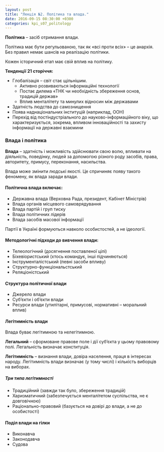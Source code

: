 ```yaml
---
layout: post
title: "Лекція №2. Політика та влада."
date: 2016-09-15 08:30:00 +0300
categories: kpi_s07_politology
---
```


**Політика** – засіб отримання влади.

Політика має бути регульованою, так як «всі проти всіх» – це анархія. Без правил немає шансів на реалізацію політики.

Кожен історичний етап має свій вплив на політику.

**Тенденції 21 сторіччя:**

* Глобалізація – світ стає щільнішим.
  * Активно розвиваються інформаційні технології
  * Постає дилема «ТНК чи необхідність збереження основ, традицій держав»
  * Вплив менталітету та минулих відносин між державами
* Здатність людства до самознищення
* Поява наднаціональних інституцій (наприклад, ООН)
* Перехід від постіндустріального до науково-інформаційного віку, що характеризується, зокрема, впливом інноваційності та захисту інформації на державні взаємини

### Влада і політика

**Влада** – здатність і можливість здійснювати свою волю, впливати на діяльність, поведінку, людей за допомогою різного роду засобів, права, авторитету, примусу, переконання, насильства.

Влада може змінити людські якості. Це спричиняє появу такого феномену, як влада заради влади.

#### Політична влада включає:

* Державна влада (Верховна Рада, президент, Кабінет Міністрів)
* Влада органів місцевого самоврядування
* Влада партій і груп тиску
* Влада політичних лідерів
* Влада засобів масової інформації

Партії в Україні формуються навколо особистостей, а не ідеології.

#### Методологічні підходи до вивчення влади:

* Телеологічний (досягнення поставленої цілі)
* Біхевіористський (хтось командує, інші підчиняються)
* Інструменталістський (певні засоби впливу)
* Структурно-функціональстський
* Реляціоністський

#### Структура політичної влади

* Джерело влади
* Суб’єкти і об’єкти влади
* Ресурси влади (утилітарні, примусові, нормативні – моральний вплив)

#### Легітимність влади

Влада буває легітимною та нелегітимною.

**Легальний** – сформоване правове поле і дії суб’єкта у цьому правовому полі. Легальність визначає конституція.

**Легітимність** – визнання влади, довіра населення, праця в інтересах народу. Легітимність влади визначає (у тому числі) і кількість виборців на виборах.

##### Три типа легітимності
* Традиційний (завжди так було, збереження традицій)
* Харизматичний (забезпечується менталітетом суспільства, не є довговічною)
* Раціонально-правовий (базується на довірі до влади, а не до особистості)

#### Поділ влади на гілки
* Виконавча
* Законодавча
* Судова
